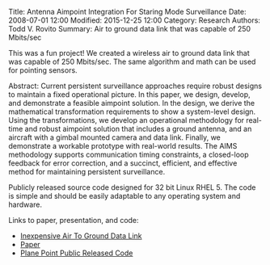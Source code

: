 Title: Antenna Aimpoint Integration For Staring Mode Surveillance
Date: 2008-07-01 12:00
Modified: 2015-12-25 12:00
Category: Research
Authors: Todd V. Rovito
Summary: Air to ground data link that was capable of 250 Mbits/sec

This was a fun project! We created a wireless air to ground data link that was
capable of 250 Mbits/sec. The same algorithm and math can be used for pointing
sensors.

Abstract: Current persistent surveillance approaches require robust designs to
maintain a fixed operational picture. In this paper, we design, develop, and
demonstrate a feasible aimpoint solution. In the design, we derive the
mathematical transformation requirements to show a system-level design. Using
the transformations, we develop an operational methodology for real-time and
robust aimpoint solution that includes a ground antenna, and an aircraft with a
gimbal mounted camera and data link. Finally, we demonstrate a workable
prototype with real-world results. The AIMS methodology supports communication
timing constraints, a closed-loop feedback for error correction, and a succinct,
efficient, and effective method for maintaining persistent surveillance.

Publicly released source code designed for 32 bit Linux RHEL 5. The code is
simple and should be easily adaptable to any operating system and hardware.

Links to paper, presentation, and code:

* [Inexpensive Air To Ground Data Link](https://www.dropbox.com/s/zbxw02x2j7yzai5/InexpensiveAirToGroundDataLink.pdf?dl=0)
* [Paper](https://www.dropbox.com/s/1tivpkvam69miua/Paper.pdf?dl=0)
* [Plane Point Public Released Code](https://www.dropbox.com/s/che9wxx4v90hkzr/PlanePointPublicReleasedCode.zip?dl=0)


